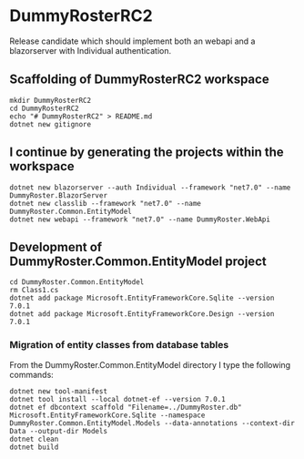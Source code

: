 # DummyRosterRC2

Release candidate which should implement both an webapi ​​and a blazorserver with Individual authentication.

## Scaffolding of DummyRosterRC2 workspace

```shell
mkdir DummyRosterRC2
cd DummyRosterRC2
echo "# DummyRosterRC2" > README.md
dotnet new gitignore
```

## I continue by generating the projects within the workspace

```shell
dotnet new blazorserver --auth Individual --framework "net7.0" --name DummyRoster.BlazorServer
dotnet new classlib --framework "net7.0" --name DummyRoster.Common.EntityModel
dotnet new webapi --framework "net7.0" --name DummyRoster.WebApi
```

## Development of DummyRoster.Common.EntityModel project

```shell
cd DummyRoster.Common.EntityModel
rm Class1.cs
dotnet add package Microsoft.EntityFrameworkCore.Sqlite --version 7.0.1
dotnet add package Microsoft.EntityFrameworkCore.Design --version 7.0.1
```

### Migration of entity classes from database tables

From the DummyRoster.Common.EntityModel directory I type the following commands:

```shell
dotnet new tool-manifest
dotnet tool install --local dotnet-ef --version 7.0.1
dotnet ef dbcontext scaffold "Filename=../DummyRoster.db" Microsoft.EntityFrameworkCore.Sqlite --namespace DummyRoster.Common.EntityModel.Models --data-annotations --context-dir Data --output-dir Models
dotnet clean
dotnet build
```
